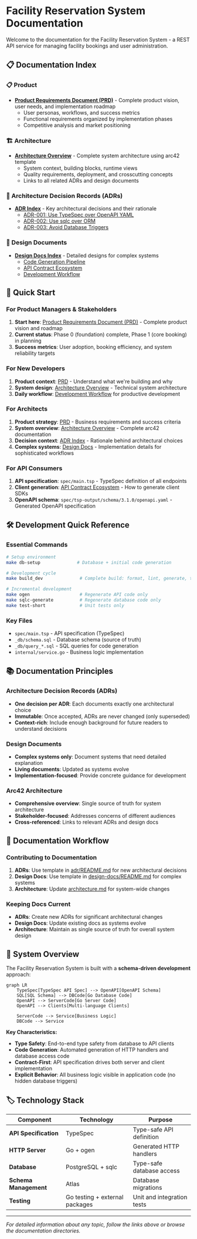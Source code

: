 # Facility Reservation System Documentation

Welcome to the documentation for the Facility Reservation System - a REST API service for managing facility bookings and user administration.

## 📋 Documentation Index

### 📋 Product
- **[Product Requirements Document (PRD)](prd.md)** - Complete product vision, user needs, and implementation roadmap
  - User personas, workflows, and success metrics
  - Functional requirements organized by implementation phases
  - Competitive analysis and market positioning

### 🏗️ Architecture
- **[Architecture Overview](architecture.md)** - Complete system architecture using arc42 template
  - System context, building blocks, runtime views
  - Quality requirements, deployment, and crosscutting concepts
  - Links to all related ADRs and design documents

### 🎯 Architecture Decision Records (ADRs)
- **[ADR Index](adr/)** - Key architectural decisions and their rationale
  - [ADR-001: Use TypeSpec over OpenAPI YAML](adr/0001-use-typespec-over-openapi-yaml.md)
  - [ADR-002: Use sqlc over ORM](adr/0002-use-sqlc-over-orm.md)
  - [ADR-003: Avoid Database Triggers](adr/0003-avoid-database-triggers.md)

### 📐 Design Documents
- **[Design Docs Index](design-docs/)** - Detailed designs for complex systems
  - [Code Generation Pipeline](design-docs/001-code-generation-pipeline.md)
  - [API Contract Ecosystem](design-docs/002-api-contract-ecosystem.md)
  - [Development Workflow](design-docs/003-development-workflow.md)

## 🚀 Quick Start

### For Product Managers & Stakeholders
1. **Start here**: [Product Requirements Document (PRD)](prd.md) - Complete product vision and roadmap
2. **Current status**: Phase 0 (foundation) complete, Phase 1 (core booking) in planning
3. **Success metrics**: User adoption, booking efficiency, and system reliability targets

### For New Developers
1. **Product context**: [PRD](prd.md) - Understand what we're building and why
2. **System design**: [Architecture Overview](architecture.md) - Technical system architecture
3. **Daily workflow**: [Development Workflow](design-docs/003-development-workflow.md) for productive development

### For Architects
1. **Product strategy**: [PRD](prd.md) - Business requirements and success criteria
2. **System overview**: [Architecture Overview](architecture.md) - Complete arc42 documentation
3. **Decision context**: [ADR Index](adr/) - Rationale behind architectural choices
4. **Complex systems**: [Design Docs](design-docs/) - Implementation details for sophisticated workflows

### For API Consumers
1. **API specification**: `spec/main.tsp` - TypeSpec definition of all endpoints
2. **Client generation**: [API Contract Ecosystem](design-docs/002-api-contract-ecosystem.md) - How to generate client SDKs
3. **OpenAPI schema**: `spec/tsp-output/schema/3.1.0/openapi.yaml` - Generated OpenAPI specification

## 🛠️ Development Quick Reference

### Essential Commands
```bash
# Setup environment
make db-setup              # Database + initial code generation

# Development cycle  
make build_dev              # Complete build: format, lint, generate, test, compile

# Incremental development
make ogen                   # Regenerate API code only
make sqlc-generate          # Regenerate database code only
make test-short             # Unit tests only
```

### Key Files
- `spec/main.tsp` - API specification (TypeSpec)
- `_db/schema.sql` - Database schema (source of truth)
- `_db/query_*.sql` - SQL queries for code generation
- `internal/service.go` - Business logic implementation

## 📚 Documentation Principles

### Architecture Decision Records (ADRs)
- **One decision per ADR**: Each documents exactly one architectural choice
- **Immutable**: Once accepted, ADRs are never changed (only superseded)
- **Context-rich**: Include enough background for future readers to understand decisions

### Design Documents  
- **Complex systems only**: Document systems that need detailed explanation
- **Living documents**: Updated as systems evolve
- **Implementation-focused**: Provide concrete guidance for development

### Arc42 Architecture
- **Comprehensive overview**: Single source of truth for system architecture
- **Stakeholder-focused**: Addresses concerns of different audiences
- **Cross-referenced**: Links to relevant ADRs and design docs

## 🔄 Documentation Workflow

### Contributing to Documentation
1. **ADRs**: Use template in [adr/README.md](adr/README.md) for new architectural decisions
2. **Design Docs**: Use template in [design-docs/README.md](design-docs/README.md) for complex systems
3. **Architecture**: Update [architecture.md](architecture.md) for system-wide changes

### Keeping Docs Current
- **ADRs**: Create new ADRs for significant architectural changes
- **Design Docs**: Update existing docs as systems evolve  
- **Architecture**: Maintain as single source of truth for overall system design

## 🎯 System Overview

The Facility Reservation System is built with a **schema-driven development** approach:

```mermaid
graph LR
    TypeSpec[TypeSpec API Spec] --> OpenAPI[OpenAPI Schema]
    SQL[SQL Schema] --> DBCode[Go Database Code]
    OpenAPI --> ServerCode[Go Server Code]
    OpenAPI --> Clients[Multi-language Clients]
    
    ServerCode --> Service[Business Logic]
    DBCode --> Service
```

**Key Characteristics:**
- **Type Safety**: End-to-end type safety from database to API clients
- **Code Generation**: Automated generation of HTTP handlers and database access code
- **Contract-First**: API specification drives both server and client implementation
- **Explicit Behavior**: All business logic visible in application code (no hidden database triggers)

## 🏷️ Technology Stack

| Component | Technology | Purpose |
|-----------|------------|---------|
| **API Specification** | TypeSpec | Type-safe API definition |
| **HTTP Server** | Go + ogen | Generated HTTP handlers |
| **Database** | PostgreSQL + sqlc | Type-safe database access |
| **Schema Management** | Atlas | Database migrations |
| **Testing** | Go testing + external packages | Unit and integration tests |

---

*For detailed information about any topic, follow the links above or browse the documentation directories.*
